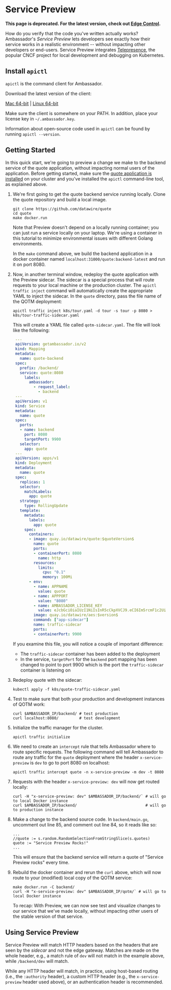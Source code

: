 # Service Preview

**This page is deprecated. For the latest version, check out [Edge Control](../../../reference/edge-control).**

How do you verify that the code you've written actually works? Ambassador's *Service Preview* lets developers see exactly how their service works in a realistic environment -- without impacting other developers or end-users. Service Preview integrates [Telepresence](https://www.telepresence.io), the popular CNCF project for local development and debugging on Kubernetes.

## Install `apictl`

`apictl` is the command client for Ambassador.

Download the latest version of the client:

<a class="apictl-dl" href="https://s3.amazonaws.com/datawire-static-files/apictl/$aproVersion$/darwin/amd64/apictl">Mac 64-bit</a> |
<a class="apictl-linux-dl" href="https://s3.amazonaws.com/datawire-static-files/apictl/$aproVersion$/linux/amd64/apictl">Linux 64-bit</a>

Make sure the client is somewhere on your PATH. In addition, place your license key in `~/.ambassador.key`.

Information about open-source code used in `apictl` can be found by running `apictl --version`.

## Getting Started

In this quick start, we're going to preview a change we make to the backend service of the quote application, without impacting normal users of the application. Before getting started, make sure the [quote application is installed](../../../user-guide/getting-started#create-a-mapping) on your cluster and you've installed the `apictl` command-line tool, as explained above.

1. We're first going to get the quote backend service running locally. Clone the quote repository and build a local image.

    ```
    git clone https://github.com/datawire/quote
    cd quote
    make docker.run
    ```

    Note that Preview doesn't depend on a locally running container; you can just run a service locally on your laptop. We're using a container in this tutorial to minimize environmental issues with different Golang environments.

    In the `make` command above, we build the backend application in a docker container named `localhost:31000/quote:backend-latest` and run it on port 8080.

2. Now, in another terminal window, redeploy the quote application with the Preview sidecar. The sidecar is a special process that will route requests to your local machine or the production cluster. The `apictl traffic inject` command will automatically create the appropriate YAML to inject the sidecar. In the `quote` directory, pass the file name of the QOTM deployment:

   ```
   apictl traffic inject k8s/tour.yaml -d tour -s tour -p 8080 > k8s/tour-traffic-sidecar.yaml
   ```

   This will create a YAML file called `qotm-sidecar.yaml`. The file will look like the following:

   ```yaml
    ---
    apiVersion: getambassador.io/v2
    kind: Mapping
    metadata:  
      name: quote-backend
    spec:
      prefix: /backend/
      service: quote:8080
        labels:
          ambassador:
            - request_label:
              - backend
    ---
    apiVersion: v1
    kind: Service
    metadata:
      name: quote
    spec:
      ports:
      - name: backend
        port: 8080
        targetPort: 9900
      selector:
        app: quote
    ---
    apiVersion: apps/v1
    kind: Deployment
    metadata:
      name: quote
    spec:
      replicas: 1
      selector:
        matchLabels:
          app: quote
      strategy:
        type: RollingUpdate
      template:
        metadata:
          labels:
            app: quote
        spec:
          containers:
          - image: quay.io/datawire/quote:$quoteVersion$
            name: quote
            ports:
            - containerPort: 8080
              name: http
            resources:
              limits:
                cpu: "0.1"
                memory: 100Mi
          - env:
            - name: APPNAME
              value: quote
            - name: APPPORT
              value: "8080"
            - name: AMBASSADOR_LICENSE_KEY
              value: eJcbGciOiaIUzI1NiIsInR5cCkpXVCJ9.eCI6Im5rcmF1c2UiLCJleHAiOjE1Nzg0MTg4ODZ9.S_6-zdPyy4z1N4Jmo5e4A7fME4CbQVL_13ikw
            image: quay.io/datawire/aes:$version$
            command: ["app-sidecar"]
            name: traffic-sidecar
            ports:
            - containerPort: 9900
   ```

   If you examine this file, you will notice a couple of important difference:
   - The `traffic-sidecar` container has been added to the deployment
   - In the service, `targetPort` for the `backend` port mapping has been changed to point to port 9900 which is the port the `traffic-sidecar` container is listening on

4. Redeploy quote with the sidecar:

   ```shell
   kubectl apply -f k8s/quote-traffic-sidecar.yaml
   ```

5. Test to make sure that both your production and development instances of QOTM work:

    ```
    curl $AMBASSADOR_IP/backend/ # test production
    curl localhost:8080/         # test development
    ```

6. Initialize the traffic manager for the cluster.

    ```
    apictl traffic initialize
    ```

7. We need to create an `intercept` rule that tells Ambassador where to route specific requests. The following command will tell Ambassador to route any traffic for the `quote` deployment where the header `x-service-preview` is `dev` to go to port 8080 on localhost:

    ```
    apictl traffic intercept quote -n x-service-preview -m dev -t 8080
    ```

8. Requests with the header `x-service-preview: dev` will now get routed locally:

    ```
    curl -H "x-service-preview: dev" $AMBASSADOR_IP/backend/` # will go to local Docker instance
    curl $AMBASSADOR_IP/backend/                              # will go to production instance
    ```

9. Make a change to the backend source code. In `backend/main.go`, uncomment out line 85, and comment out line 84, so it reads like so:

    ```golang
    ...
    //quote := s.random.RandomSelectionFromStringSlice(s.quotes)
    quote := "Service Preview Rocks!"
    ...
    ```

    This will ensure that the backend service will return a quote of "Service Preview rocks" every time.

10. Rebuild the docker container and rerun  the `curl` above, which will now route to your (modified) local copy of the QOTM service:

    ```
    make docker.run -C backend/
    curl -H "x-service-preview: dev" $AMBASSADOR_IP/qotm/` # will go to local Docker instance
    ```

    To recap: With Preview, we can now see test and visualize changes to our service that we've made locally, without impacting other users of the stable version of that service.

## Using Service Preview

Service Preview will match HTTP headers based on the headers that are seen by the *sidecar* and not the edge gateway. Matches are made on the whole header, e.g., a match rule of `dev` will not match in the example above, while `/backend/dev` will match.

While any HTTP header will match, in practice, using host-based routing (i.e., the `:authority` header), a custom HTTP header (e.g., the `x-service-preview` header used above), or an authentication header is recommended.
